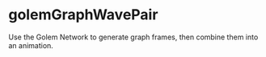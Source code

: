 golemGraphWavePair
==================

Use the Golem Network to generate graph frames, then combine them into an animation.
